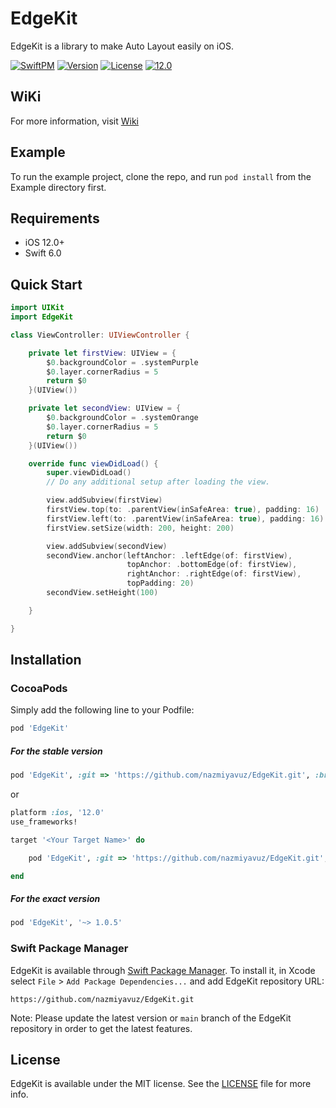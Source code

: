 # EdgeKit

EdgeKit is a library to make Auto Layout easily on iOS.

[![SwiftPM](https://img.shields.io/static/v1?message=SwiftPM&logo=swift&labelColor=orange&color=orange&logoColor=white&label=%20)](https://swift.org/)
[![Version](https://img.shields.io/cocoapods/v/EdgeKit.svg?style=flat)](https://cocoapods.org/pods/EdgeKit)
[![License](https://img.shields.io/cocoapods/l/EdgeKit.svg?style=flat)](https://github.com/nazmiyavuz/EdgeKit/blob/main/LICENSE)
[![12.0](https://img.shields.io/static/v1?message=12.0&logo=apple&labelColor=black&color=black&logoColor=white&label=iOS)](https://developer.apple.com/)

## WiKi

For more information, visit [Wiki](https://github.com/nazmiyavuz/EdgeKit/wiki)

## Example

To run the example project, clone the repo, and run `pod install` from the Example directory first.

## Requirements

- iOS 12.0+
- Swift 6.0

## Quick Start

```swift
import UIKit
import EdgeKit

class ViewController: UIViewController {

    private let firstView: UIView = {
        $0.backgroundColor = .systemPurple
        $0.layer.cornerRadius = 5
        return $0
    }(UIView())

    private let secondView: UIView = {
        $0.backgroundColor = .systemOrange
        $0.layer.cornerRadius = 5
        return $0
    }(UIView())

    override func viewDidLoad() {
        super.viewDidLoad()
        // Do any additional setup after loading the view.

        view.addSubview(firstView)
        firstView.top(to: .parentView(inSafeArea: true), padding: 16)
        firstView.left(to: .parentView(inSafeArea: true), padding: 16)
        firstView.setSize(width: 200, height: 200)

        view.addSubview(secondView)
        secondView.anchor(leftAnchor: .leftEdge(of: firstView),
                          topAnchor: .bottomEdge(of: firstView),
                          rightAnchor: .rightEdge(of: firstView),
                          topPadding: 20)
        secondView.setHeight(100)

    }

}


```

## Installation

### CocoaPods

Simply add the following line to your Podfile:

```ruby
pod 'EdgeKit'
```

##### For the stable version

```ruby
pod 'EdgeKit', :git => 'https://github.com/nazmiyavuz/EdgeKit.git', :branch => 'main'
```

or

```ruby
platform :ios, '12.0'
use_frameworks!

target '<Your Target Name>' do

    pod 'EdgeKit', :git => 'https://github.com/nazmiyavuz/EdgeKit.git', :branch => 'main'

end
```

##### For the exact version

```ruby
pod 'EdgeKit', '~> 1.0.5'
```

### Swift Package Manager

EdgeKit is available through [Swift Package Manager](https://swift.org/package-manager/). To install
it, in Xcode select `File` > `Add Package Dependencies...` and add EdgeKit repository URL:

```url
https://github.com/nazmiyavuz/EdgeKit.git
```

Note: Please update the latest version or `main` branch of the EdgeKit repository in order to get the latest features.

## License

EdgeKit is available under the MIT license. See the [LICENSE](https://github.com/nazmiyavuz/EdgeKit/blob/main/LICENSE) file for more info.
